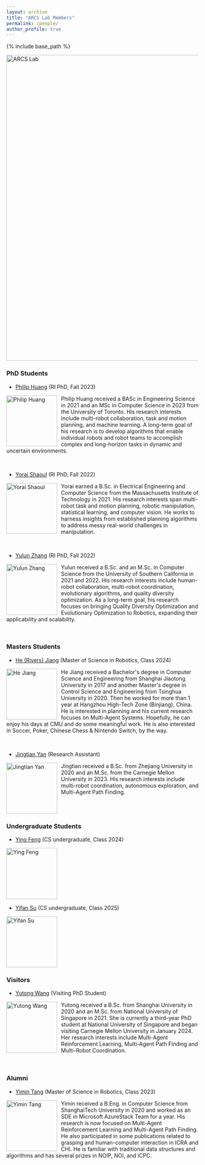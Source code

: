 ```yaml
---
layout: archive
title: "ARCS Lab Members"
permalink: /people/
author_profile: true
---
```


{% include base_path %}


<img src="https://jiaoyangli.me/images/logo-white-background.png" title="logo" width="800pt" alt="ARCS Lab"/>

<!-- ## Current Members -->
### PhD Students
- [Philip Huang](https://philip-huang.github.io/) (RI PhD, Fall 2023)

<img src="https://jiaoyangli.me/images/philiphuang.jpg" style="float:left;width:100pt;padding-right:10px;"  alt="Philip Huang"/>
<p>
    Philip Huang received a BASc in Engineering Science in 2021 and an MSc in Computer Science in 2023 from the University of Toronto. 
    His research interests include multi-robot collaboration, task and motion planning, and machine learning. 
    A long-term goal of his research is to develop algorithms that enable individual robots and robot teams to accomplish complex and long-horizon tasks in dynamic and uncertain environments.
</p>
<br clear="all">

- [Yorai Shaoul](https://yoraish.com/) (RI PhD, Fall 2022)

<img src="https://jiaoyangli.me/images/yoraishaoul.jpg" style="float:left;width:100pt;padding-right:10px;"  alt="Yorai Shaoul"/>
<p>
    Yorai earned a B.Sc. in Electrical Engineering and Computer Science from the Massachusetts Institute of Technology in 2021. 
    His research interests span multi-robot task and motion planning, robotic manipulation, statistical learning, and computer vision. 
    He works to harness insights from established planning algorithms to address messy real-world challenges in manipulation.
</p>
<br clear="all">

- [Yulun Zhang](https://yulunzhang.net/) (RI PhD, Fall 2022)

<img src="https://jiaoyangli.me/images/yulunzhang.jpg" style="float:left;width:100pt;padding-right:10px;"  alt="Yulun Zhang"/>
<p>
    Yulun received a B.Sc. and an M.Sc. in Computer Science from the University of Southern California in 2021 and 2022. 
    His research interests include human-robot collaboration, multi-robot coordination, evolutionary algorithms, 
    and quality diversity optimization. 
    As a long-term goal, his research focuses on bringing Quality Diversity Optimization and Evolutionary Optimization 
    to Robotics, expanding their applicability and scalability.
</p>
<br clear="all">

### Masters Students

- [He (Rivers) Jiang](https://github.com/DiligentPanda) (Master of Science in Robotics, Class 2024)

<img src="https://jiaoyangli.me/images/hejiang.jpg" style="float:left;width:100pt;padding-right:10px;"  alt="He Jiang"/>
<p>
    He Jiang received a Bachelor's degree in Computer Science and Engineering from Shanghai Jiaotong University in 2017 
    and another Master's degree in Control Science and Engineering from Tsinghua University in 2020. 
    Then he worked for more than 1 year at Hangzhou High-Tech Zone (Binjiang), China. 
    He is interested in planning and his current research focuses on Multi-Agent Systems. 
    Hopefully, he can enjoy his days at CMU and do some meaningful work.  
    He is also interested in Soccer, Poker, Chinese Chess & Nintendo Switch, by the way.
</p>
<br clear="all">

- [Jingtian Yan](https://scholar.google.com/citations?user=JjaOG98AAAAJ&hl=en) (Research Assistant)

<img src="https://jiaoyangli.me/images/jingtianyan.png" style="float:left;width:100pt;padding-right:10px;"  alt="Jingtian Yan"/>
<p>
    Jingtian received a B.Sc. from Zhejiang University in 2020 and an M.Sc. from the Carnegie Mellon University in 2023. 
    His research interests include multi-robot coordination, autonomous exploration, and Multi-Agent Path Finding.
</p>
<br clear="all">

### Undergraduate Students

- [Ying Feng](https://www.linkedin.com/in/yinggggfeng) (CS undergraduate, Class 2024)

<img src="https://jiaoyangli.me/images/yingfeng.jpeg" style="float:left;width:100pt;padding-right:10px;"  alt="Ying Feng"/>
<br clear="all">

- [Yifan Su](https://yifansu1301.github.io/) (CS undergraduate, Class 2025)

<img src="https://jiaoyangli.me/images/yifansu.jpg" style="float:left;width:100pt;padding-right:10px;"  alt="Yifan Su"/>
<br clear="all">

### Visitors

- [Yutong Wang](https://wyt2019suzhou.github.io/) (Visiting PhD Student)

<img src="https://jiaoyangli.me/images/yutongwang.jpg" style="float:left;width:100pt;padding-right:10px;"  alt="Yutong Wang"/>
<p>
    Yutong received a B.Sc. from Shanghai University in 2020 and an M.Sc. from National University of Singapore in 2021. 
    She is currently a third-year PhD student at National University of Singapore and began visiting Carnegie Mellon University in January 2024. 
    Her research interests include Multi-Agent Reinforcement Learning, Multi-Agent Path Finding and Multi-Robot Coordination.
</p>
<br clear="all">

### Alumni
<!-- - [Shravan Kumar Gulvadi](https://shravangulvadi.wixsite.com/website) (Mechanical Engineering Masters, Class 2022)

<img src="https://jiaoyangli.me/images/shravan.jpg" style="float:left;width:100pt;padding-right:10px;" alt="Shravan Kumar Gulvadi"/>
<p>
    Shravan received a B.Eng. in Mechanical Engineering from The National Institute of Engineering, Mysore, India in 2016 
    and is interested in Robot Autonomy, Control, Reinforcement Learning, Multi-Robot Coordination and Artificial Intelligence.
</p>
<br clear="all"> -->

- [Yimin Tang](https://github.com/TachikakaMin) (Master of Science in Robotics, Class 2023)

<img src="https://jiaoyangli.me/images/yimintang.png" style="float:left;width:100pt;padding-right:10px;" alt="Yimin Tang"/>
<p>
    Yimin received a B.Eng. in Computer Science from ShanghaiTech University in 2020 
    and worked as an SDE in Microsoft AzureStack Team for a year. 
    His research is now focused on Multi-Agent Reinforcement Learning and Multi-Agent Path Finding. 
    He also participated in some publications related to grasping and human-computer interaction in ICRA and CHI. 
    He is familiar with traditional data structures and algorithms and has several prizes in NOIP, NOI, and ICPC.
</p>
<br clear="all">